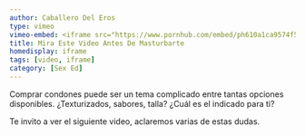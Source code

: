 ```yaml
---
author: Caballero Del Eros
type: vimeo
vimeo-embed: <iframe src="https://www.pornhub.com/embed/ph610a1ca9574f5" frameborder="0" width="500" height="281" scrolling="no" allowfullscreen></iframe>
title: Mira Este Video Antes De Masturbarte
homedisplay: iframe
tags: [video, iframe]
category: [Sex Ed]
---
```

Comprar condones puede ser un tema complicado entre tantas opciones disponibles.
¿Texturizados, sabores, talla? ¿Cuál es el indicado para ti? 

Te invito a ver el siguiente video, aclaremos varias de estas dudas.
